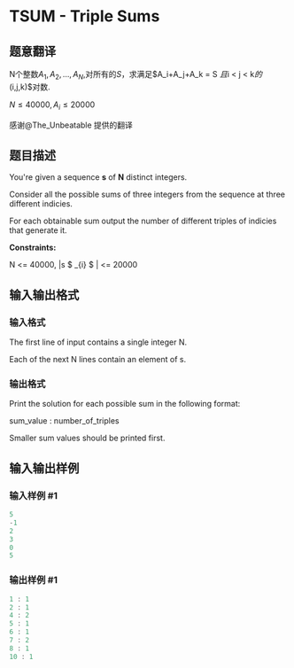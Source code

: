 # TSUM - Triple Sums

## 题意翻译

N个整数$A_1,A_2,\dots,A_N$,对所有的$S$，求满足$A_i+A_j+A_k = S $且$i < j < k$的$(i,j,k)$对数.

$N \le 40000, A_i \le 20000$

感谢@The_Unbeatable 提供的翻译

## 题目描述

You're given a sequence **s** of **N** distinct integers.

Consider all the possible sums of three integers from the sequence at three different indicies.

For each obtainable sum output the number of different triples of indicies that generate it.

**Constraints:**

N <= 40000, |s $ _{i} $ | <= 20000

## 输入输出格式

### 输入格式

The first line of input contains a single integer N.

Each of the next N lines contain an element of s.

### 输出格式

Print the solution for each possible sum in the following format:

sum\_value : number\_of\_triples

Smaller sum values should be printed first.

## 输入输出样例

### 输入样例 #1

```cpp
5
-1
2
3
0
5
```


### 输出样例 #1

```cpp
1 : 1
2 : 1
4 : 2
5 : 1
6 : 1
7 : 2
8 : 1
10 : 1
```


